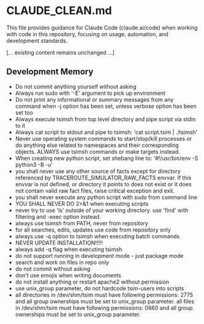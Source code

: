 # CLAUDE_CLEAN.md

This file provides guidance for Claude Code (claude.ai/code) when working with code in this repository, focusing on usage, automation, and development standards.

[... existing content remains unchanged ...]

## Development Memory

- Do not commit anything yourself without asking
- Always run sudo with '-E' argument to pick up environment
- Do not print any informational or summary messages from any command when -j option has been set, unless verbose option has been set too
- Always execute tsimsh from top level directory and pipe script via stdin to it
- Always cat script to stdout and pipe to tsimsh:  'cat script.tsim | ./tsimsh'
- Never use operating system commands to start/stop/kill processes or do anything else related to namespaces and their corresponding objects. ALWAYS use tsimsh commands or make targets instead.
- When creating new python script, set shebang line to: '#!/usr/bin/env -S python3 -B -u'
- you shall never use any other source of facts except for directory referenced by TRACEROUTE_SIMULATOR_RAW_FACTS envvar. If this envvar is not defined, or directory it points to does not exist or it does not contain valid raw fact files, raise critical exception and exit.
- you shall never execute any python script with sudo from command line
- YOU SHALL NEVER DO 2>&1 when executing scripts
- never try to use 'ls' outside of your working directory. use 'find' with filtering and -exec option instead.
- always use tsimsh from PATH, never from repository
- for all searches, edits, updates use code from repository only
- always use -q option to tsimsh when executing batch commands
- NEVER UPDATE INSTALLATION!!!!!
- always add -q flag when executing tsimsh
- do not support running in development mode - just package mode
- search and work on files in repo only
- do not commit without asking
- don't use emojis when writing documents
- do not install anything or restart apache2 without permission
- use unix_group parameter, do not hardcode tsim-users into scripts
- all directories in /dev/shm/tsim must have following permissions: 2775 and all group ownerships must be set to unix_group parameter.
all files in /dev/shm/tsim must have following permissions: 0660 and all group ownerships must be set to unix_group parameter.